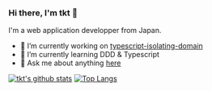 ### Hi there, I'm tkt 👋

I'm a web application developper from Japan.

- 🔭 I’m currently working on [typescript-isolating-domain](https://github.com/tktcorporation/typescript-isolating-the-domain)
- 🌱 I’m currently learning DDD & Typescript
- 💬 Ask me about anything [here](https://github.com/tktcorporation/tktcorporation/issues)

<!--
- 👯 I’m looking to collaborate on ...
- 🤔 I’m looking for help with ...
- 📫 How to reach me: ...
- 😄 Pronouns: ...
- ⚡ Fun fact: ...
-->

[![tkt's github stats](https://github-readme-stats.vercel.app/api?username=tktcorporation&count_private=true&show_icons=true&theme=tokyonight)](https://github.com/anuraghazra/github-readme-stats)
[![Top Langs](https://github-readme-stats.vercel.app/api/top-langs/?username=tktcorporation&count_private=true&show_icons=true&theme=tokyonight)](https://github.com/anuraghazra/github-readme-stats)
